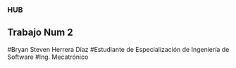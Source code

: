 ### HUB
## Trabajo Num 2

#Bryan Steven Herrera Díaz
#Estudiante de Especialización de Ingeniería de Software
#Ing. Mecatrónico
